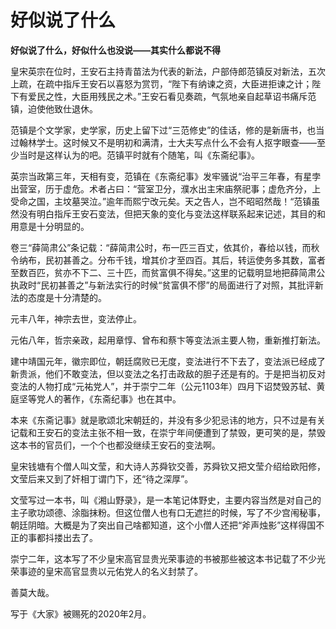 # 好似说了什么
**好似说了什么，好似什么也没说——其实什么都说不得**
 
皇宋英宗在位时，王安石主持青苗法为代表的新法，户部侍郎范镇反对新法，五次上疏，在疏中指斥王安石以喜怒为赏罚，“陛下有纳谏之资，大臣进拒谏之计；陛下有爱民之性，大臣用残民之术。”王安石看见奏疏，气氛地亲自起草诏书痛斥范镇，迫使他致仕退休。
 
范镇是个文学家，史学家，历史上留下过“三范修史”的佳话，修的是新唐书，也当过翰林学士。这时候又不是明初和满清，士大夫写点什么不会有人抠字眼查——至少当时是这样认为的吧。范镇平时就有个随笔，叫《东斋纪事》。
 
英宗当政第三年，天相有变，范镇在《东斋纪事》发牢骚说“治平三年春，有星孛出营室，历于虚危。术者占曰：“营室卫分，濮水出主宋庙祭祀事；虚危齐分，上受命之国，主坟墓哭泣。”逾年而熙宁改元矣。天之告人，岂不昭昭然哉！“范镇虽然没有明白指斥王安石变法，但把天象的变化与变法这样联系起来记述，其目的和用意是十分明显的。
 
卷三“薛简肃公”条记载：“薛简肃公时，布一匹三百丈，依其价，春给以钱，而秋令纳布，民初甚善之。分布千钱，增其价才至四百。其后，转运使务多其数，富者至数百匹，贫亦不下二、三十匹，而贫富俱不得矣。”这里的记载明显地把薛简肃公执政时“民初甚善之”与新法实行的时候“贫富俱不憀”的局面进行了对照，其批评新法的态度是十分清楚的。
 
元丰八年，神宗去世，变法停止。
 
元佑八年，哲宗亲政，起用章惇、曾布和蔡卞等变法派主要人物，重新推打新法。
 
建中靖国元年，徽宗即位，朝廷腐败已无度，变法进行不下去了，变法派已经成了新贵派，他们不敢变法，但以变法之名打击政敌的胆子还是有的。于是把当初反对变法的人物打成“元祐党人”，并于崇宁二年（公元1103年）四月下诏焚毁苏轼、黄庭坚等党人的著作，《东斋纪事》也在其中。
 
本来《东斋记事》就是歌颂北宋朝廷的，并没有多少犯忌讳的地方，只不过是有关记载和王安石的变法主张不相一致，在崇宁年间便遭到了禁毁，更可笑的是，禁毁这本书的官员们，一个个也都没继续王安石的变法啊。
 
皇宋钱塘有个僧人叫文莹，和大诗人苏舜钦交善，苏舜钦又把文莹介绍给欧阳修，文莹后来又到了奸相丁谓门下，还“待之深厚”。
 
文莹写过一本书，叫《湘山野录》，是一本笔记体野史，主要内容当然是对自己的主子歌功颂德、涂脂抹粉。但这位僧人也有口无遮拦的时候，写了不少宫闱秘事，朝廷阴暗。大概是为了突出自己啥都知道，这个小僧人还把“斧声烛影”这样得国不正的事都抖搂出去了。
 
崇宁二年，这本写了不少皇宋高官显贵光荣事迹的书被那些被这本书记载了不少光荣事迹的皇宋高官显贵以元佑党人的名义封禁了。
 
善莫大哉。
 
写于《大家》被赐死的2020年2月。